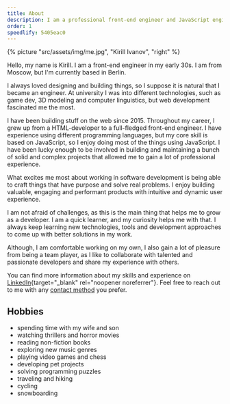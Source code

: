 ```yaml
---
title: About
description: I am a professional front-end engineer and JavaScript engineer based in Berlin, Germany.
order: 1
speedlify: 5405eac0
---
```


{% picture "src/assets/img/me.jpg", "Kirill Ivanov", "right" %}

Hello, my name is Kirill. I am a front-end engineer in my early 30s. I am from Moscow, but I'm currently based in Berlin.

I always loved designing and building things, so I suppose it is natural that I became an engineer. At university I was into different technologies, such as game dev, 3D modeling and computer linguistics, but web development fascinated me the most.

I have been building stuff on the web since 2015. Throughout my career, I grew up from a HTML-developer to a full-fledged front-end engineer. I have experience using different programming languages, but my core skill is based on JavaScript, so I enjoy doing most of the things using JavaScript. I have been lucky enough to be involved in building and maintaining a bunch of solid and complex projects that allowed me to gain a lot of professional experience.

What excites me most about working in software development is being able to craft things that have purpose and solve real problems. I enjoy building valuable, engaging and performant products with intuitive and dynamic user experience.

I am not afraid of challenges, as this is the main thing that helps me to grow as a developer. I am a quick learner, and my curiosity helps me with that. I always keep learning new technologies, tools and development approaches to come up with better solutions in my work.

Although, I am comfortable working on my own, I also gain a lot of pleasure from being a team player, as I like to collaborate with talented and passionate developers and share my experience with others.

You can find more information about my skills and experience on [LinkedIn](https://www.linkedin.com/in/kirillunlimited){target="\_blank" rel="noopener noreferrer"}. Feel free to reach out to me with any [contact method](/contact/) you prefer.

## Hobbies

<ul class="hobbies">
  <li data-bullet="👨‍👩‍👦">spending time with my wife and son</li>
  <li data-bullet="🍿">watching thrillers and horror movies</li>
  <li data-bullet="📚">reading non-fiction books</li>
  <li data-bullet="🎧">exploring new music genres</li>
  <li data-bullet="🎮">playing video games and chess</li>
  <li data-bullet="👨‍💻">developing pet projects</li>
  <li data-bullet="🧩">solving programming puzzles</li>
  <li data-bullet="✈️">traveling and hiking</li>
  <li data-bullet="🚴‍♂️">cycling</li>
  <li data-bullet="🏂">snowboarding</li>
</ul>
